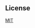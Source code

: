 ## License

<a href="https://github.com/AlexSergey/rock/blob/master/LICENSE.md" target="_blank">MIT</a>
